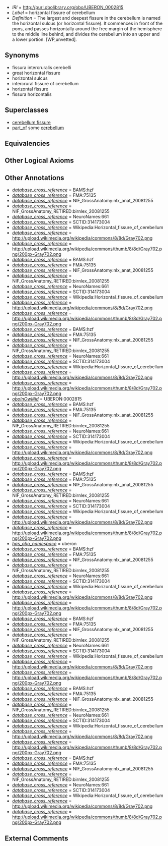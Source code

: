  * *IRI* = http://purl.obolibrary.org/obo/UBERON_0002815
 * *Label* = horizontal fissure of cerebellum
 * *Definition* = The largest and deepest fissure in the cerebellum is named the horizontal sulcus (or horizontal fissure). It commences in front of the pons, and passes horizontally around the free margin of the hemisphere to the middle line behind, and divides the cerebellum into an upper and a lower portion. [WP,unvetted].

## Synonyms

 * fissura intercruralis cerebelli
 * great horizontal fissure
 * horizontal sulcus
 * intercrural fissure of cerebellum
 * horizontal fissure
 * fissura horizontalis

## Superclasses

 * [cerebellum fissure](../../UBERON/80/UBERON_0003980.md)
 * [part_of](../../BFO/50/BFO_0000050.md) some [cerebellum](../../UBERON/37/UBERON_0002037.md)

## Equivalencies


## Other Logical Axioms


## Other Annotations

 * *[database_cross_reference](../../ef/oboInOwl#hasDbXref.md)* = BAMS:hzf
 * *[database_cross_reference](../../ef/oboInOwl#hasDbXref.md)* = FMA:75135
 * *[database_cross_reference](../../ef/oboInOwl#hasDbXref.md)* = NIF_GrossAnatomy:nlx_anat_20081255
 * *[database_cross_reference](../../ef/oboInOwl#hasDbXref.md)* = NIF_GrossAnatomy_RETIRED:birnlex_20081255
 * *[database_cross_reference](../../ef/oboInOwl#hasDbXref.md)* = NeuroNames:661
 * *[database_cross_reference](../../ef/oboInOwl#hasDbXref.md)* = SCTID:314173004
 * *[database_cross_reference](../../ef/oboInOwl#hasDbXref.md)* = Wikipedia:Horizontal_fissure_of_cerebellum
 * *[database_cross_reference](../../ef/oboInOwl#hasDbXref.md)* = http://upload.wikimedia.org/wikipedia/commons/8/8d/Gray702.png
 * *[database_cross_reference](../../ef/oboInOwl#hasDbXref.md)* = http://upload.wikimedia.org/wikipedia/commons/thumb/8/8d/Gray702.png/200px-Gray702.png
 * *[database_cross_reference](../../ef/oboInOwl#hasDbXref.md)* = BAMS:hzf
 * *[database_cross_reference](../../ef/oboInOwl#hasDbXref.md)* = FMA:75135
 * *[database_cross_reference](../../ef/oboInOwl#hasDbXref.md)* = NIF_GrossAnatomy:nlx_anat_20081255
 * *[database_cross_reference](../../ef/oboInOwl#hasDbXref.md)* = NIF_GrossAnatomy_RETIRED:birnlex_20081255
 * *[database_cross_reference](../../ef/oboInOwl#hasDbXref.md)* = NeuroNames:661
 * *[database_cross_reference](../../ef/oboInOwl#hasDbXref.md)* = SCTID:314173004
 * *[database_cross_reference](../../ef/oboInOwl#hasDbXref.md)* = Wikipedia:Horizontal_fissure_of_cerebellum
 * *[database_cross_reference](../../ef/oboInOwl#hasDbXref.md)* = http://upload.wikimedia.org/wikipedia/commons/8/8d/Gray702.png
 * *[database_cross_reference](../../ef/oboInOwl#hasDbXref.md)* = http://upload.wikimedia.org/wikipedia/commons/thumb/8/8d/Gray702.png/200px-Gray702.png
 * *[database_cross_reference](../../ef/oboInOwl#hasDbXref.md)* = BAMS:hzf
 * *[database_cross_reference](../../ef/oboInOwl#hasDbXref.md)* = FMA:75135
 * *[database_cross_reference](../../ef/oboInOwl#hasDbXref.md)* = NIF_GrossAnatomy:nlx_anat_20081255
 * *[database_cross_reference](../../ef/oboInOwl#hasDbXref.md)* = NIF_GrossAnatomy_RETIRED:birnlex_20081255
 * *[database_cross_reference](../../ef/oboInOwl#hasDbXref.md)* = NeuroNames:661
 * *[database_cross_reference](../../ef/oboInOwl#hasDbXref.md)* = SCTID:314173004
 * *[database_cross_reference](../../ef/oboInOwl#hasDbXref.md)* = Wikipedia:Horizontal_fissure_of_cerebellum
 * *[database_cross_reference](../../ef/oboInOwl#hasDbXref.md)* = http://upload.wikimedia.org/wikipedia/commons/8/8d/Gray702.png
 * *[database_cross_reference](../../ef/oboInOwl#hasDbXref.md)* = http://upload.wikimedia.org/wikipedia/commons/thumb/8/8d/Gray702.png/200px-Gray702.png
 * *[oboInOwl#id](../../id/oboInOwl#id.md)* = UBERON:0002815
 * *[database_cross_reference](../../ef/oboInOwl#hasDbXref.md)* = BAMS:hzf
 * *[database_cross_reference](../../ef/oboInOwl#hasDbXref.md)* = FMA:75135
 * *[database_cross_reference](../../ef/oboInOwl#hasDbXref.md)* = NIF_GrossAnatomy:nlx_anat_20081255
 * *[database_cross_reference](../../ef/oboInOwl#hasDbXref.md)* = NIF_GrossAnatomy_RETIRED:birnlex_20081255
 * *[database_cross_reference](../../ef/oboInOwl#hasDbXref.md)* = NeuroNames:661
 * *[database_cross_reference](../../ef/oboInOwl#hasDbXref.md)* = SCTID:314173004
 * *[database_cross_reference](../../ef/oboInOwl#hasDbXref.md)* = Wikipedia:Horizontal_fissure_of_cerebellum
 * *[database_cross_reference](../../ef/oboInOwl#hasDbXref.md)* = http://upload.wikimedia.org/wikipedia/commons/8/8d/Gray702.png
 * *[database_cross_reference](../../ef/oboInOwl#hasDbXref.md)* = http://upload.wikimedia.org/wikipedia/commons/thumb/8/8d/Gray702.png/200px-Gray702.png
 * *[database_cross_reference](../../ef/oboInOwl#hasDbXref.md)* = BAMS:hzf
 * *[database_cross_reference](../../ef/oboInOwl#hasDbXref.md)* = FMA:75135
 * *[database_cross_reference](../../ef/oboInOwl#hasDbXref.md)* = NIF_GrossAnatomy:nlx_anat_20081255
 * *[database_cross_reference](../../ef/oboInOwl#hasDbXref.md)* = NIF_GrossAnatomy_RETIRED:birnlex_20081255
 * *[database_cross_reference](../../ef/oboInOwl#hasDbXref.md)* = NeuroNames:661
 * *[database_cross_reference](../../ef/oboInOwl#hasDbXref.md)* = SCTID:314173004
 * *[database_cross_reference](../../ef/oboInOwl#hasDbXref.md)* = Wikipedia:Horizontal_fissure_of_cerebellum
 * *[database_cross_reference](../../ef/oboInOwl#hasDbXref.md)* = http://upload.wikimedia.org/wikipedia/commons/8/8d/Gray702.png
 * *[database_cross_reference](../../ef/oboInOwl#hasDbXref.md)* = http://upload.wikimedia.org/wikipedia/commons/thumb/8/8d/Gray702.png/200px-Gray702.png
 * *[has_obo_namespace](../../ce/oboInOwl#hasOBONamespace.md)* = uberon
 * *[database_cross_reference](../../ef/oboInOwl#hasDbXref.md)* = BAMS:hzf
 * *[database_cross_reference](../../ef/oboInOwl#hasDbXref.md)* = FMA:75135
 * *[database_cross_reference](../../ef/oboInOwl#hasDbXref.md)* = NIF_GrossAnatomy:nlx_anat_20081255
 * *[database_cross_reference](../../ef/oboInOwl#hasDbXref.md)* = NIF_GrossAnatomy_RETIRED:birnlex_20081255
 * *[database_cross_reference](../../ef/oboInOwl#hasDbXref.md)* = NeuroNames:661
 * *[database_cross_reference](../../ef/oboInOwl#hasDbXref.md)* = SCTID:314173004
 * *[database_cross_reference](../../ef/oboInOwl#hasDbXref.md)* = Wikipedia:Horizontal_fissure_of_cerebellum
 * *[database_cross_reference](../../ef/oboInOwl#hasDbXref.md)* = http://upload.wikimedia.org/wikipedia/commons/8/8d/Gray702.png
 * *[database_cross_reference](../../ef/oboInOwl#hasDbXref.md)* = http://upload.wikimedia.org/wikipedia/commons/thumb/8/8d/Gray702.png/200px-Gray702.png
 * *[database_cross_reference](../../ef/oboInOwl#hasDbXref.md)* = BAMS:hzf
 * *[database_cross_reference](../../ef/oboInOwl#hasDbXref.md)* = FMA:75135
 * *[database_cross_reference](../../ef/oboInOwl#hasDbXref.md)* = NIF_GrossAnatomy:nlx_anat_20081255
 * *[database_cross_reference](../../ef/oboInOwl#hasDbXref.md)* = NIF_GrossAnatomy_RETIRED:birnlex_20081255
 * *[database_cross_reference](../../ef/oboInOwl#hasDbXref.md)* = NeuroNames:661
 * *[database_cross_reference](../../ef/oboInOwl#hasDbXref.md)* = SCTID:314173004
 * *[database_cross_reference](../../ef/oboInOwl#hasDbXref.md)* = Wikipedia:Horizontal_fissure_of_cerebellum
 * *[database_cross_reference](../../ef/oboInOwl#hasDbXref.md)* = http://upload.wikimedia.org/wikipedia/commons/8/8d/Gray702.png
 * *[database_cross_reference](../../ef/oboInOwl#hasDbXref.md)* = http://upload.wikimedia.org/wikipedia/commons/thumb/8/8d/Gray702.png/200px-Gray702.png
 * *[database_cross_reference](../../ef/oboInOwl#hasDbXref.md)* = BAMS:hzf
 * *[database_cross_reference](../../ef/oboInOwl#hasDbXref.md)* = FMA:75135
 * *[database_cross_reference](../../ef/oboInOwl#hasDbXref.md)* = NIF_GrossAnatomy:nlx_anat_20081255
 * *[database_cross_reference](../../ef/oboInOwl#hasDbXref.md)* = NIF_GrossAnatomy_RETIRED:birnlex_20081255
 * *[database_cross_reference](../../ef/oboInOwl#hasDbXref.md)* = NeuroNames:661
 * *[database_cross_reference](../../ef/oboInOwl#hasDbXref.md)* = SCTID:314173004
 * *[database_cross_reference](../../ef/oboInOwl#hasDbXref.md)* = Wikipedia:Horizontal_fissure_of_cerebellum
 * *[database_cross_reference](../../ef/oboInOwl#hasDbXref.md)* = http://upload.wikimedia.org/wikipedia/commons/8/8d/Gray702.png
 * *[database_cross_reference](../../ef/oboInOwl#hasDbXref.md)* = http://upload.wikimedia.org/wikipedia/commons/thumb/8/8d/Gray702.png/200px-Gray702.png
 * *[database_cross_reference](../../ef/oboInOwl#hasDbXref.md)* = BAMS:hzf
 * *[database_cross_reference](../../ef/oboInOwl#hasDbXref.md)* = FMA:75135
 * *[database_cross_reference](../../ef/oboInOwl#hasDbXref.md)* = NIF_GrossAnatomy:nlx_anat_20081255
 * *[database_cross_reference](../../ef/oboInOwl#hasDbXref.md)* = NIF_GrossAnatomy_RETIRED:birnlex_20081255
 * *[database_cross_reference](../../ef/oboInOwl#hasDbXref.md)* = NeuroNames:661
 * *[database_cross_reference](../../ef/oboInOwl#hasDbXref.md)* = SCTID:314173004
 * *[database_cross_reference](../../ef/oboInOwl#hasDbXref.md)* = Wikipedia:Horizontal_fissure_of_cerebellum
 * *[database_cross_reference](../../ef/oboInOwl#hasDbXref.md)* = http://upload.wikimedia.org/wikipedia/commons/8/8d/Gray702.png
 * *[database_cross_reference](../../ef/oboInOwl#hasDbXref.md)* = http://upload.wikimedia.org/wikipedia/commons/thumb/8/8d/Gray702.png/200px-Gray702.png

## External Comments

